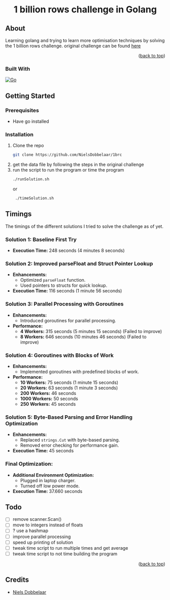 <a name="readme-top"></a>

<br />
<div align="center">
  <h1 align="center">1 billion rows challenge in Golang</h1>
</div>

## About

Learning golang and trying to learn more optimisation techniques by solving the 1 billion rows challenge. original challenge can be found [here](https://github.com/gunnarmorling/1brc)

<p align="right">(<a href="#readme-top">back to top</a>)</p>

### Built With

[![Go][golang]][golang-url]

## Getting Started

### Prerequisites

- Have go installed

### Installation

1. Clone the repo
   ```sh
   git clone https://github.com/NielsDobbelaar/1brc
   ```
2. get the data file by following the steps in the original challenge
3. run the script to run the program or time the program
   ```sh
   ./runSolution.sh
   ```
   or
   ```sh
    ./timeSolution.sh
   ```

## Timings

The timings of the different solutions I tried to solve the challenge as of yet.

### Solution 1: Baseline First Try

- **Execution Time:** 248 seconds (4 minutes 8 seconds)

### Solution 2: Improved parseFloat and Struct Pointer Lookup

- **Enhancements:**
  - Optimized `parseFloat` function.
  - Used pointers to structs for quick lookup.
- **Execution Time:** 116 seconds (1 minute 56 seconds)

### Solution 3: Parallel Processing with Goroutines

- **Enhancements:**
  - Introduced goroutines for parallel processing.
- **Performance:**
  - **4 Workers:** 315 seconds (5 minutes 15 seconds) (Failed to improve)
  - **8 Workers:** 646 seconds (10 minutes 46 seconds) (Failed to improve)

### Solution 4: Goroutines with Blocks of Work

- **Enhancements:**
  - Implemented goroutines with predefined blocks of work.
- **Performance:**
  - **10 Workers:** 75 seconds (1 minute 15 seconds)
  - **20 Workers:** 63 seconds (1 minute 3 seconds)
  - **200 Workers:** 46 seconds
  - **1000 Workers:** 50 seconds
  - **250 Workers:** 45 seconds

### Solution 5: Byte-Based Parsing and Error Handling Optimization

- **Enhancements:**
  - Replaced `strings.Cut` with byte-based parsing.
  - Removed error checking for performance gain.
- **Execution Time:** 45 seconds

### Final Optimization:

- **Additional Environment Optimization:**
  - Plugged in laptop charger.
  - Turned off low power mode.
- **Execution Time:** 37.660 seconds

## Todo

- [ ] remove scanner.Scan()
- [ ] move to integers instead of floats
- [ ] ? use a hashmap
- [ ] improve parallel processing
- [ ] speed up printing of solution
- [ ] tweak time script to run multiple times and get average
- [ ] tweak time script to not time building the program

<p align="right">(<a href="#readme-top">back to top</a>)</p>

## Credits

- [Niels Dobbelaar](https://github.com/NielsDobbelaar)

[golang]: https://img.shields.io/badge/Go-00ADD8?style=for-the-badge&logo=go&logoColor=white
[golang-url]: https://go.dev/
